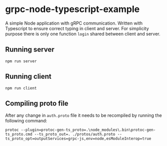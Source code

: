 # grpc-node-typescript-example
A simple Node application with gRPC communication. Written with Typescript to ensure correct typing in client and server. For simplicity purpose there is only one function `login` shared between client and server.

## Running server
```
npm run server
```

## Running client
```
npm run client
```

## Compiling proto file
After any change in `auth.proto` file it needs to be recompiled by running the following command:
```
protoc --plugin=protoc-gen-ts_proto=.\node_modules\.bin\protoc-gen-ts_proto.cmd --ts_proto_out=. ./protos/auth.proto --ts_proto_opt=outputServices=grpc-js,env=node,esModuleInterop=true
```